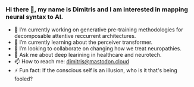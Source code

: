 ### Hi there 👋, my name is Dimitris and I am interested in mapping neural syntax to AI.

- 🔭 I’m currently working on generative pre-training methodologies for decomposable attentive reccurrent architectures.
- 🌱 I’m currently learning about the perceiver transformer.
- 👯 I’m looking to collaborate on changing how we treat neuropathies.
- 💬 Ask me about deep learining in healthcare and neurotech.
- 📫 How to reach me: dimitris@mastodon.cloud 
- ⚡ Fun fact: If the conscious self is an illusion, who is it that's being fooled?

